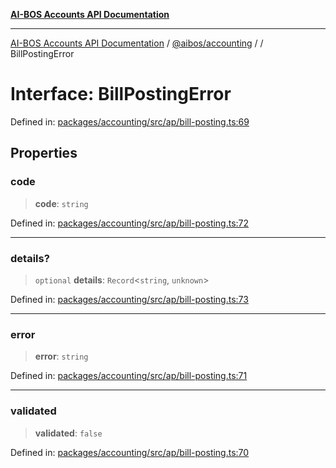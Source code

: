 [**AI-BOS Accounts API Documentation**](../../../README.md)

***

[AI-BOS Accounts API Documentation](../../../README.md) / [@aibos/accounting](../README.md) / [](../README.md) / BillPostingError

# Interface: BillPostingError

Defined in: [packages/accounting/src/ap/bill-posting.ts:69](https://github.com/pohlai88/accounts/blob/48103fb36d28b2b9bfb33472b6de2f719773cde9/packages/accounting/src/ap/bill-posting.ts#L69)

## Properties

### code

> **code**: `string`

Defined in: [packages/accounting/src/ap/bill-posting.ts:72](https://github.com/pohlai88/accounts/blob/48103fb36d28b2b9bfb33472b6de2f719773cde9/packages/accounting/src/ap/bill-posting.ts#L72)

***

### details?

> `optional` **details**: `Record`\<`string`, `unknown`\>

Defined in: [packages/accounting/src/ap/bill-posting.ts:73](https://github.com/pohlai88/accounts/blob/48103fb36d28b2b9bfb33472b6de2f719773cde9/packages/accounting/src/ap/bill-posting.ts#L73)

***

### error

> **error**: `string`

Defined in: [packages/accounting/src/ap/bill-posting.ts:71](https://github.com/pohlai88/accounts/blob/48103fb36d28b2b9bfb33472b6de2f719773cde9/packages/accounting/src/ap/bill-posting.ts#L71)

***

### validated

> **validated**: `false`

Defined in: [packages/accounting/src/ap/bill-posting.ts:70](https://github.com/pohlai88/accounts/blob/48103fb36d28b2b9bfb33472b6de2f719773cde9/packages/accounting/src/ap/bill-posting.ts#L70)
